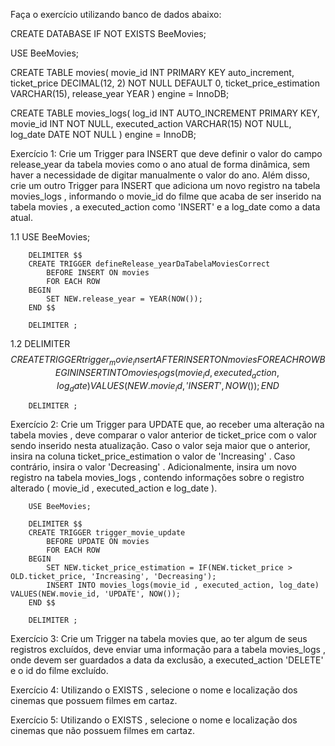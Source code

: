 Faça o exercício utilizando banco de dados abaixo:

CREATE DATABASE IF NOT EXISTS BeeMovies;

USE BeeMovies;

CREATE TABLE movies(
    movie_id INT PRIMARY KEY auto_increment,
    ticket_price DECIMAL(12, 2) NOT NULL DEFAULT 0,
    ticket_price_estimation VARCHAR(15),
    release_year YEAR
) engine = InnoDB;

CREATE TABLE movies_logs(
    log_id INT AUTO_INCREMENT PRIMARY KEY,
    movie_id INT NOT NULL,
    executed_action VARCHAR(15) NOT NULL,
    log_date DATE NOT NULL
) engine = InnoDB;

Exercício 1: Crie um Trigger para INSERT que deve definir o valor do campo release_year da tabela movies como o ano atual de forma dinâmica, sem haver a necessidade de digitar manualmente o valor do ano. Além disso, crie um outro Trigger para INSERT que adiciona um novo registro na tabela movies_logs , informando o movie_id do filme que acaba de ser inserido na tabela movies , a executed_action como 'INSERT' e a log_date como a data atual.

1.1
		USE BeeMovies;

		DELIMITER $$
		CREATE TRIGGER defineRelease_yearDaTabelaMoviesCorrect
			BEFORE INSERT ON movies
			FOR EACH ROW
		BEGIN
			SET NEW.release_year = YEAR(NOW());
		END $$

		DELIMITER ;
		
1.2
		DELIMITER $$
		CREATE TRIGGER trigger_movie_insert
			AFTER INSERT ON movies
			FOR EACH ROW
		BEGIN
			INSERT INTO movies_logs(movie_id, executed_action, log_date)
			VALUES(NEW.movie_id, 'INSERT', NOW());
		END $$

		DELIMITER ;



Exercício 2: Crie um Trigger para UPDATE que, ao receber uma alteração na tabela movies , deve comparar o valor anterior de ticket_price com o valor sendo inserido nesta atualização. Caso o valor seja maior que o anterior, insira na coluna ticket_price_estimation o valor de 'Increasing' . Caso contrário, insira o valor 'Decreasing' . Adicionalmente, insira um novo registro na tabela movies_logs , contendo informações sobre o registro alterado ( movie_id , executed_action e log_date ).

		USE BeeMovies;

		DELIMITER $$
		CREATE TRIGGER trigger_movie_update
			BEFORE UPDATE ON movies
			FOR EACH ROW
		BEGIN
			SET NEW.ticket_price_estimation = IF(NEW.ticket_price > OLD.ticket_price, 'Increasing', 'Decreasing');
			INSERT INTO movies_logs(movie_id , executed_action, log_date) VALUES(NEW.movie_id, 'UPDATE', NOW());
		END $$

		DELIMITER ;



Exercício 3: Crie um Trigger na tabela movies que, ao ter algum de seus registros excluídos, deve enviar uma informação para a tabela movies_logs , onde devem ser guardados a data da exclusão, a executed_action 'DELETE' e o id do filme excluído.



Exercício 4: Utilizando o EXISTS , selecione o nome e localização dos cinemas que possuem filmes em cartaz.



Exercício 5: Utilizando o EXISTS , selecione o nome e localização dos cinemas que não possuem filmes em cartaz.



